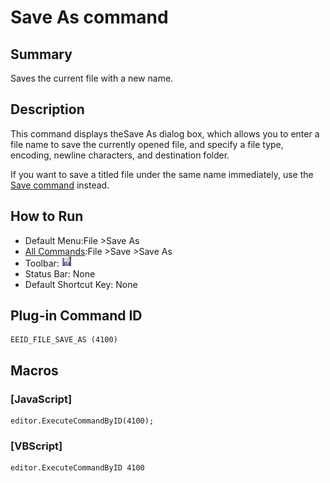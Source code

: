 # Save As command

## Summary

Saves the current file with a new name.

## Description

This command displays theSave As dialog box, which allows you to enter a file name to save the currently opened file, and specify a file type, encoding, newline characters, and destination
folder.

If you want to save a titled file under the same name immediately, use the
[Save command](file_save) instead.

## How to Run

- Default Menu:File \>Save As
- [All Commands](../tools/all_commands):File \>Save
\>Save As
- Toolbar: ![](../../images/save_as.gif)
- Status Bar: None
- Default Shortcut Key: None

## Plug-in Command ID

```
EEID_FILE_SAVE_AS (4100)
```

## Macros

### \[JavaScript\]

```
editor.ExecuteCommandByID(4100);
```

### \[VBScript\]

```
editor.ExecuteCommandByID 4100
```
